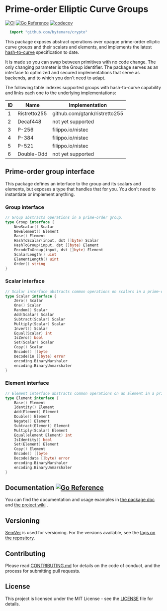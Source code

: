 # Prime-order Elliptic Curve Groups
[![CI](https://github.com/bytemare/crypto/actions/workflows/ci.yml/badge.svg)](https://github.com/bytemare/crypto/actions/workflows/ci.yml)
[![Go Reference](https://pkg.go.dev/badge/github.com/bytemare/crypto.svg)](https://pkg.go.dev/github.com/bytemare/crypto)
[![codecov](https://codecov.io/gh/bytemare/crypto/branch/main/graph/badge.svg?token=5bQfB0OctA)](https://codecov.io/gh/bytemare/crypto)

```Go
  import "github.com/bytemare/crypto"
```

This package exposes abstract operations over opaque prime-order elliptic curve groups and their scalars and elements,
and implements the latest [hash-to-curve](https://datatracker.ietf.org/doc/draft-irtf-cfrg-hash-to-curve) specification
to date.

It is made so you can swap between primitives with no code change. The only changing parameter is the Group identifier.
The package serves as an interface to optimized and secured implementations that serve as backends, and to which you
don't need to adapt.

The following table indexes supported groups with hash-to-curve capability and links each one to the underlying implementations:

| ID  | Name         | Implementation                |
|-----|--------------|-------------------------------|
| 1   | Ristretto255 | github.com/gtank/ristretto255 |
| 2   | Decaf448     | not yet supported             |
| 3   | P-256        | filippo.io/nistec             |
| 4   | P-384        | filippo.io/nistec             |
| 5   | P-521        | filippo.io/nistec             |
| 6   | Double-Odd   | not yet supported             |

## Prime-order group interface

This package defines an interface to the group and its scalars and elements, but exposes a type that handles that for
you. You don't need to instantiate or implement anything.

### Group interface

```Go
// Group abstracts operations in a prime-order group.
type Group interface {
    NewScalar() Scalar
    NewElement() Element
    Base() Element
    HashToScalar(input, dst []byte) Scalar
    HashToGroup(input, dst []byte) Element
    EncodeToGroup(input, dst []byte) Element
    ScalarLength() uint
    ElementLength() uint
    Order() string
}
```

### Scalar interface

```Go
// Scalar interface abstracts common operations on scalars in a prime-order Group.
type Scalar interface {
    Zero() Scalar
    One() Scalar
    Random() Scalar
    Add(Scalar) Scalar
    Subtract(Scalar) Scalar
    Multiply(Scalar) Scalar
    Invert() Scalar
    Equal(Scalar) int
    IsZero() bool
    Set(Scalar) Scalar
    Copy() Scalar
    Encode() []byte
    Decode(in []byte) error
    encoding.BinaryMarshaler
    encoding.BinaryUnmarshaler
}
```

### Element interface
```Go
// Element interface abstracts common operations on an Element in a prime-order Group.
type Element interface {
    Base() Element
    Identity() Element
    Add(Element) Element
    Double() Element
    Negate() Element
    Subtract(Element) Element
    Multiply(Scalar) Element
    Equal(element Element) int
    IsIdentity() bool
    Set(Element) Element
    Copy() Element
    Encode() []byte
    Decode(data []byte) error
    encoding.BinaryMarshaler
    encoding.BinaryUnmarshaler
}
```

## Documentation [![Go Reference](https://pkg.go.dev/badge/github.com/bytemare/crypto.svg)](https://pkg.go.dev/github.com/bytemare/crypto)

You can find the documentation and usage examples in [the package doc](https://pkg.go.dev/github.com/bytemare/crypto) and [the project wiki](https://github.com/bytemare/crypto/wiki) .

## Versioning

[SemVer](http://semver.org) is used for versioning. For the versions available, see the [tags on the repository](https://github.com/bytemare/crypto/tags).

## Contributing

Please read [CONTRIBUTING.md](.github/CONTRIBUTING.md) for details on the code of conduct, and the process for submitting pull requests.

## License

This project is licensed under the MIT License - see the [LICENSE](LICENSE) file for details.